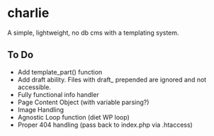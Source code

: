charlie
==================

A simple, lightweight, no db cms with a templating system.

## To Do

* Add template_part() function
* Add draft ability. Files with draft_ prepended are ignored and not accessible.
* Fully functional info handler
* Page Content Object (with variable parsing?)
* Image Handling
* Agnostic Loop function (diet WP loop)
* Proper 404 handling (pass back to index.php via .htaccess)